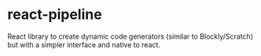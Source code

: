 # react-pipeline
React library to create dynamic code generators (similar to Blockly/Scratch) but with a simpler interface and native to react.
